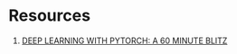 # Resources
1. [DEEP LEARNING WITH PYTORCH: A 60 MINUTE BLITZ](https://pytorch.org/tutorials/beginner/deep_learning_60min_blitz.html)
